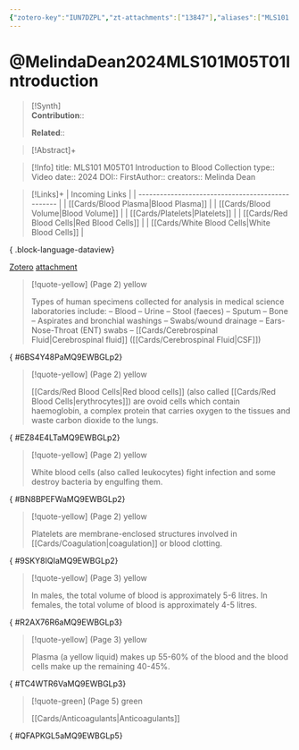 ```yaml
---
{"zotero-key":"IUN7DZPL","zt-attachments":["13847"],"aliases":["MLS101 M05T01 Introduction to Blood Collection"],"keywords":["✅"],"FirstAuthor":"[[ Melinda Dean]]","tags":["source/video","Uni/MLS101"],"dg-publish":true,"permalink":"/sources/video/melinda-dean2024-mls-101-m05-t01-introduction/","dgPassFrontmatter":true}
---
```


# @MelindaDean2024MLS101M05T01Introduction

>[!Synth]  
>**Contribution**::  
>  
>**Related**:: 
>  

> [!Abstract]+
> 

> [!Info]
> title: MLS101 M05T01 Introduction to Blood Collection
> type:: Video 
> date:: 2024
> DOI:: 
> FirstAuthor:: 
> creators:: Melinda Dean

> [!Links]+
>  | Incoming Links                                    |
> | ------------------------------------------------- |
> | [[Cards/Blood Plasma\|Blood Plasma]]           |
> | [[Cards/Blood Volume\|Blood Volume]]           |
> | [[Cards/Platelets\|Platelets]]                 |
> | [[Cards/Red Blood Cells\|Red Blood Cells]]     |
> | [[Cards/White Blood Cells\|White Blood Cells]] |
> 
{ .block-language-dataview}


[Zotero](zotero://select/library/items/IUN7DZPL) [attachment](<file:///Users/nathanmaxwell/Zotero/storage/MQ9EWBGL/Melinda%20Dean%20-%202024%20-%20MLS101%20M05T01%20Introduction%20to%20Blood%20Collection.pdf>)

> [!quote-yellow] (Page 2) yellow
> 
> Types of human specimens collected for analysis in medical science laboratories include: – Blood – Urine – Stool (faeces) – Sputum – Bone – Aspirates and bronchial washings – Swabs/wound drainage – Ears-Nose-Throat (ENT) swabs – [[Cards/Cerebrospinal Fluid\|Cerebrospinal fluid]] ([[Cards/Cerebrospinal Fluid\|CSF]])
>
{ #6BS4Y48PaMQ9EWBGLp2}


> [!quote-yellow] (Page 2) yellow
> 
> [[Cards/Red Blood Cells\|Red blood cells]] (also called [[Cards/Red Blood Cells\|erythrocytes]]) are ovoid cells which contain haemoglobin, a complex protein that carries oxygen to the tissues and waste carbon dioxide to the lungs.
>
{ #EZ84E4LTaMQ9EWBGLp2}


> [!quote-yellow] (Page 2) yellow
> 
> White blood cells (also called leukocytes) fight infection and some destroy bacteria by engulfing them.
>
{ #BN8BPEFWaMQ9EWBGLp2}


> [!quote-yellow] (Page 2) yellow
> 
> Platelets are membrane-enclosed structures involved in [[Cards/Coagulation\|coagulation]] or blood clotting.
>
{ #9SKY8IQIaMQ9EWBGLp2}


> [!quote-yellow] (Page 3) yellow
> 
> In males, the total volume of blood is approximately 5-6 litres. In females, the total volume of blood is approximately 4-5 litres.
>
{ #R2AX76R6aMQ9EWBGLp3}


> [!quote-yellow] (Page 3) yellow
> 
> Plasma (a yellow liquid) makes up 55-60% of the blood and the blood cells make up the remaining 40-45%.
>
{ #TC4WTR6VaMQ9EWBGLp3}


> [!quote-green] (Page 5) green
> 
> [[Cards/Anticoagulants\|Anticoagulants]]
>
{ #QFAPKGL5aMQ9EWBGLp5}

